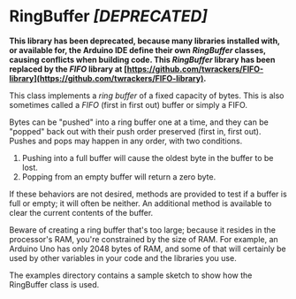 # RingBuffer *[DEPRECATED]* #

**This library has been deprecated, because many libraries installed with, or available for, the Arduino IDE define their own *RingBuffer* classes, causing conflicts when building code.  This *RingBuffer* library has been replaced by the *FIFO* library at [https://github.com/twrackers/FIFO-library](https://github.com/twrackers/FIFO-library).**

This class implements a _ring buffer_ of a fixed capacity of bytes.  This is also sometimes called a _FIFO_ (first in first out) buffer or simply a FIFO.

Bytes can be "pushed" into a ring buffer one at a time, and they can be "popped" back out with their push order preserved (first in, first out).  Pushes and pops may happen in any order, with two conditions.

1. Pushing into a full buffer will cause the oldest byte in the buffer to be lost.
2. Popping from an empty buffer will return a zero byte.

If these behaviors are not desired, methods are provided to test if a buffer is full or empty; it will often be neither.
An additional method is available to clear the current contents of the buffer.

Beware of creating a ring buffer that's too large; because it resides in the processor's RAM, you're constrained by the size of RAM.  For example, an Arduino Uno has only 2048 bytes of RAM, and some of that will certainly be used by other variables in your code and the libraries you use.

The examples directory contains a sample sketch to show how the RingBuffer class is used.
